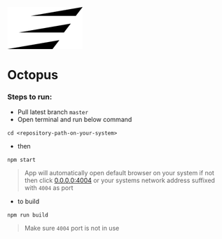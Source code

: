 ![Euler motors](src/assets/images/eul-logo.svg) 
# Octopus
 
### Steps to run:
- Pull latest branch `master`
- Open terminal and run below command
```shell
cd <repository-path-on-your-system>
```
- then
```shell
npm start
```
> App will automatically open default browser on your system if not then click [0.0.0.0:4004](http://0.0.0.0:4004) or your systems network address suffixed with `4004` as port

- to build
```shell
npm run build
```

> Make sure `4004` port is not in use
